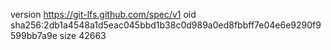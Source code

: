version https://git-lfs.github.com/spec/v1
oid sha256:2db1a4548a1d5eac045bbd1b38c0d989a0ed8fbbff7e04e6e9290f9599bb7a9e
size 42663
